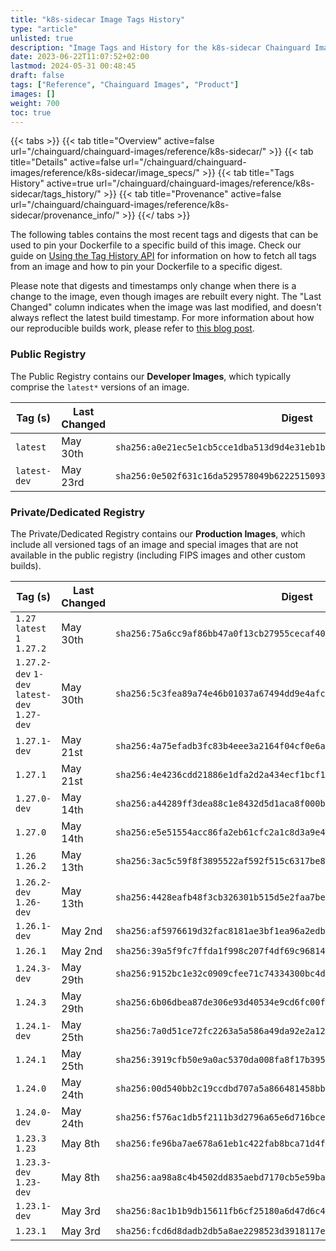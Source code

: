 ```yaml
---
title: "k8s-sidecar Image Tags History"
type: "article"
unlisted: true
description: "Image Tags and History for the k8s-sidecar Chainguard Image"
date: 2023-06-22T11:07:52+02:00
lastmod: 2024-05-31 00:48:45
draft: false
tags: ["Reference", "Chainguard Images", "Product"]
images: []
weight: 700
toc: true
---
```


{{< tabs >}}
{{< tab title="Overview" active=false url="/chainguard/chainguard-images/reference/k8s-sidecar/" >}}
{{< tab title="Details" active=false url="/chainguard/chainguard-images/reference/k8s-sidecar/image_specs/" >}}
{{< tab title="Tags History" active=true url="/chainguard/chainguard-images/reference/k8s-sidecar/tags_history/" >}}
{{< tab title="Provenance" active=false url="/chainguard/chainguard-images/reference/k8s-sidecar/provenance_info/" >}}
{{</ tabs >}}

The following tables contains the most recent tags and digests that can be used to pin your Dockerfile to a specific build of this image. Check our guide on [Using the Tag History API](/chainguard/chainguard-images/using-the-tag-history-api/) for information on how to fetch all tags from an image and how to pin your Dockerfile to a specific digest.

Please note that digests and timestamps only change when there is a change to the image, even though images are rebuilt every night. The "Last Changed" column indicates when the image was last modified, and doesn't always reflect the latest build timestamp. For more information about how our reproducible builds work, please refer to [this blog post](https://www.chainguard.dev/unchained/reproducing-chainguards-reproducible-image-builds).

### Public Registry
The Public Registry contains our **Developer Images**, which typically comprise the `latest*` versions of an image.

| Tag (s)       | Last Changed | Digest                                                                    |
|---------------|--------------|---------------------------------------------------------------------------|
|  `latest`     | May 30th     | `sha256:a0e21ec5e1cb5cce1dba513d9d4e31eb1ba1bd2aac928cb8d2a8f9a831088b9a` |
|  `latest-dev` | May 23rd     | `sha256:0e502f631c16da529578049b62225150934b1f8b8665fa804402c446ab98a0ff` |


### Private/Dedicated Registry
The Private/Dedicated Registry contains our **Production Images**, which include all versioned tags of an image and special images that are not available in the public registry (including FIPS images and other custom builds).

| Tag (s)                                       | Last Changed | Digest                                                                    |
|-----------------------------------------------|--------------|---------------------------------------------------------------------------|
|  `1.27` `latest` `1` `1.27.2`                 | May 30th     | `sha256:75a6cc9af86bb47a0f13cb27955cecaf4002ec489af82fcade95eaef36bdabb6` |
|  `1.27.2-dev` `1-dev` `latest-dev` `1.27-dev` | May 30th     | `sha256:5c3fea89a74e46b01037a67494dd9e4afc9a5c71d90bc5707a06a4ec2dc1a2dd` |
|  `1.27.1-dev`                                 | May 21st     | `sha256:4a75efadb3fc83b4eee3a2164f04cf0e6a85c774f44ac06ad8bdd206bcadc314` |
|  `1.27.1`                                     | May 21st     | `sha256:4e4236cdd21886e1dfa2d2a434ecf1bcf1f16168aa8d5cb98ff6ccf33d2c2473` |
|  `1.27.0-dev`                                 | May 14th     | `sha256:a44289ff3dea88c1e8432d5d1aca8f000bf3a0632de02c694ca55dcd97b0f149` |
|  `1.27.0`                                     | May 14th     | `sha256:e5e51554acc86fa2eb61cfc2a1c8d3a9e4dfc1ab6b11a70f55945fb2d427b2c4` |
|  `1.26` `1.26.2`                              | May 13th     | `sha256:3ac5c59f8f3895522af592f515c6317be85ef3203f1216bb7fb4ad7e472f5cd2` |
|  `1.26.2-dev` `1.26-dev`                      | May 13th     | `sha256:4428eafb48f3cb326301b515d5e2faa7be1c56756a1a42532e9f69ee67f987af` |
|  `1.26.1-dev`                                 | May 2nd      | `sha256:af5976619d32fac8181ae3bf1ea96a2edb30019309bfa3760400484deeaba0a0` |
|  `1.26.1`                                     | May 2nd      | `sha256:39a5f9fc7ffda1f998c207f4df69c9681485b0f8d970322ef1dc74224d5ea547` |
|  `1.24.3-dev`                                 | May 29th     | `sha256:9152bc1e32c0909cfee71c74334300bc4d61544bcbe9a5448a79f5f06e548f65` |
|  `1.24.3`                                     | May 29th     | `sha256:6b06dbea87de306e93d40534e9cd6fc00f99ae89192dfc68dd5263239b9c779d` |
|  `1.24.1-dev`                                 | May 25th     | `sha256:7a0d51ce72fc2263a5a586a49da92e2a123424ce763476d982e99c1cba942546` |
|  `1.24.1`                                     | May 25th     | `sha256:3919cfb50e9a0ac5370da008fa8f17b3957f072f20bae4d6139881a875bdde96` |
|  `1.24.0`                                     | May 24th     | `sha256:00d540bb2c19ccdbd707a5a866481458bb81224fc7741474c74db26bf59e54b3` |
|  `1.24.0-dev`                                 | May 24th     | `sha256:f576ac1db5f2111b3d2796a65e6d716bceab9bec5cb90ccb19c31122d04301ae` |
|  `1.23.3` `1.23`                              | May 8th      | `sha256:fe96ba7ae678a61eb1c422fab8bca71d4faa1f520ba35a441789856488e89ebb` |
|  `1.23.3-dev` `1.23-dev`                      | May 8th      | `sha256:aa98a8c4b4502dd835aebd7170cb5e59ba1ae9a5156da184a9de8b0879072ed6` |
|  `1.23.1-dev`                                 | May 3rd      | `sha256:8ac1b1b9db15611fb6cf25180a6d47d6c41d4981b2a04101e49effd15eca53e6` |
|  `1.23.1`                                     | May 3rd      | `sha256:fcd6d8dadb2db5a8ae2298523d3918117e8ed4951ac8217fe46365c491428adc` |

